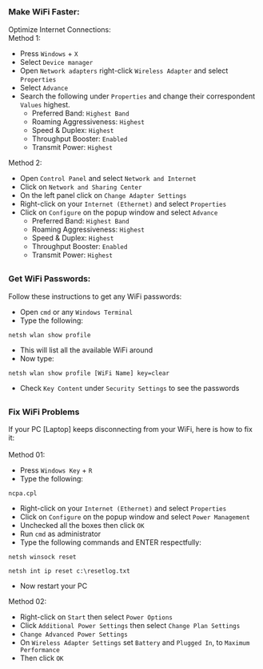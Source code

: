 ##
### Make WiFi Faster: <br>
Optimize Internet Connections: <br>
Method 1:
- Press `Windows` + `X` 
- Select `Device manager` 
- Open `Network adapters` right-click `Wireless Adapter` and select `Properties`
- Select `Advance` 
- Search the following under `Properties` and change their correspondent `Values` highest.
  -  Preferred Band: `Highest Band` 
  - Roaming Aggressiveness: `Highest` 
  - Speed & Duplex: `Highest`
  - Throughput Booster: `Enabled` 
  - Transmit Power: `Highest`


Method 2:
- Open `Control Panel` and select `Network and Internet` 
- Click on `Network and Sharing Center` 
- On the left panel click on `Change Adapter Settings` 
- Right-click on your `Internet (Ethernet)` and select `Properties` 
- Click on `Configure` on the popup window and select `Advance` 
  -  Preferred Band: `Highest Band` 
  - Roaming Aggressiveness: `Highest` 
  - Speed & Duplex: `Highest`
  - Throughput Booster: `Enabled` 
  - Transmit Power: `Highest`

##
### Get WiFi Passwords:
Follow these instructions to get any WiFi passwords:
- Open `cmd` or any `Windows Terminal`
- Type the following:
```
netsh wlan show profile
```
- This will list all the available WiFi around
- Now type:
```
netsh wlan show profile [WiFi Name] key=clear
```
- Check `Key Content` under `Security Settings` to see the passwords

##
### Fix WiFi Problems 
If your PC [Laptop] keeps disconnecting from your WiFi, here is how to fix it: <br>  
Method 01: 
- Press `Windows Key` + `R` 
- Type the following: 
```
ncpa.cpl
``` 
- Right-click on your `Internet (Ethernet)` and select `Properties` 
- Click on `Configure` on the popup window and select `Power Management` 
- Unchecked all the boxes then click `OK` 
- Run `cmd` as administrator 
- Type the following commands and ENTER respectfully: 
```
netsh winsock reset 
```
```
netsh int ip reset c:\resetlog.txt
```
- Now restart your PC 


Method 02: 
- Right-click on `Start` then select `Power Options` 
- Click `Additional Power Settings` then select `Change Plan Settings` 
- `Change Advanced Power Settings` 
- On `Wireless Adapter Settings` set `Battery` and `Plugged In`, to `Maximum Performance` 
- Then click `OK` 

##
